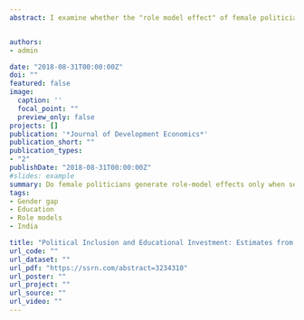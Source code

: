 ```yaml
---
abstract: I examine whether the "role model effect" of female politicians on adolescent girls' school enrollment comes only from female representation in the lowest level of local government. To do this, I exploit variation in the implementation of seat quotas for women applied to a three-tiered local governance structure in India. Enrollment effects were substantially larger than those previously estimated for exposure to female leaders in the lowest tier of local government. The policy response is larger among girls in poorer households and those with less-educated women in the household, and was commensurate with reductions in idle time and employment in household enterprises. There is no evidence of additional school infrastructure, nor a reallocation of schooling resources. Effect magnitudes imply that more than two thirds of the net effect of the policy comes from female politicians serving in reserved positions other than the village council chairperson seat.


authors:
- admin

date: "2018-08-31T00:00:00Z"
doi: ""
featured: false
image:
  caption: ''
  focal_point: ""
  preview_only: false
projects: []
publication: '*Journal of Development Economics*'
publication_short: ""
publication_types:
- "2"
publishDate: "2018-08-31T00:00:00Z"
#slides: example
summary: Do female politicians generate role-model effects only when serving in local government, or do higher levels of government provide a similar platform to inspire younger generations? 
tags:
- Gender gap
- Education
- Role models
- India

title: "Political Inclusion and Educational Investment: Estimates from a national policy experiment in India"
url_code: ""
url_dataset: ""
url_pdf: "https://ssrn.com/abstract=3234310"
url_poster: ""
url_project: ""
url_source: ""
url_video: ""
---
```

